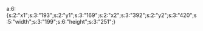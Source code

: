a:6:{s:2:"x1";s:3:"193";s:2:"y1";s:3:"169";s:2:"x2";s:3:"392";s:2:"y2";s:3:"420";s:5:"width";s:3:"199";s:6:"height";s:3:"251";}